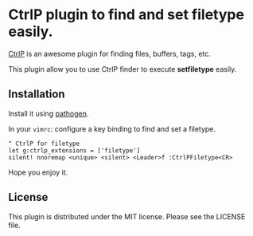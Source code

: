 CtrlP plugin to find and set filetype easily.
===

[CtrlP](https://github.com/kien/ctrlp.vim) is an awesome plugin for finding files, buffers, tags, etc.

This plugin allow you to use CtrlP finder to execute **setfiletype** easily.


Installation
---

Install it using [pathogen](https://github.com/tpope/vim-pathogen).

In your <code>vimrc</code>: configure a key binding to find and set a filetype.

    " CtrlP for filetype
    let g:ctrlp_extensions = ['filetype']
    silent! nnoremap <unique> <silent> <Leader>f :CtrlPFiletype<CR>

Hope you enjoy it.

License
---

This plugin is distributed under the MIT license. Please see the LICENSE file.
